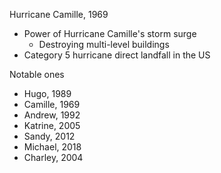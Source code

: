 Hurricane Camille, 1969
- Power of Hurricane Camille's storm surge 
	- Destroying multi-level buildings 
- Category 5 hurricane direct landfall in the US


Notable ones
- Hugo, 1989
- Camille, 1969
- Andrew, 1992 
- Katrine, 2005
- Sandy, 2012
- Michael, 2018
- Charley, 2004

